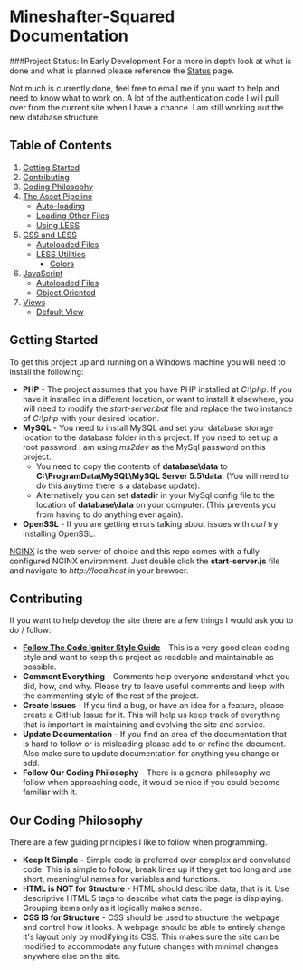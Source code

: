 Mineshafter-Squared Documentation
=================================

###Project Status: In Early Development
For a more in depth look at what is done and what is planned please reference the [Status](Mineshafter-Squared-Web/blob/master/docs/Status.md) page.

Not much is currently done, feel free to email me if you want to help and need to know what to work on.  A lot of the authentication code I will pull
over from the current site when I have a chance.  I am still working out the new database structure.

Table of Contents
------------------
1.  [Getting Started](#getting-started)
2.  [Contributing](#contributing)
3.  [Coding Philosophy](#our-coding-philosophy)
4.  [The Asset Pipeline](Mineshafter-Squared-Web/blob/master/docs/Assets.md)
    *   [Auto-loading](Mineshafter-Squared-Web/blob/master/docs/Assets.md#what-is-auto-loaded)
    *   [Loading Other Files](Mineshafter-Squared-Web/blob/master/docs/Assets.md#how-to-load-other-files)
    *   [Using LESS](Mineshafter-Squared-Web/blob/master/docs/Assets.md#you-can-use-less)
5.  [CSS and LESS](Mineshafter-Squared-Web/blob/master/docs/CSS.md)
    *   [Autoloaded Files](Mineshafter-Squared-Web/blob/master/docs/CSS.md#auto-loaded-files)
    *   [LESS Utilities](Mineshafter-Squared-Web/blob/master/docs/CSS.md#specific-less-utilities)
        *   [Colors](Mineshafter-Squared-Web/blob/master/docs/CSS.md#colors-colorsless)
6.  [JavaScript](Mineshafter-Squared-Web/blob/master/docs/JavaScript.md)
    *   [Autoloaded Files](Mineshafter-Squared-Web/blob/master/docs/JavaScript.md#auto-loaded-files)
    *   [Object Oriented](Mineshafter-Squared-Web/blob/master/docs/JavaScript.md#object-oriented-javascript)
6.  [Views](Mineshafter-Squared-Web/blob/master/docs/Views.md)
    *   [Default View](Mineshafter-Squared-Web/blob/master/docs/Views.md#default-view)

Getting Started
---------------
To get this project up and running on a Windows machine you will need to install the following:
*   __PHP__ - The project assumes that you have PHP installed at _C:\php_. If you have it installed in a different location, or want to install it elsewhere, you will need to modify the _start-server.bat_ file and replace the two instance of _C:\php_ with your desired location.
*   __MySQL__ - You need to install MySQL and set your database storage location to the database folder in this project.  If you need to set up a root password I am using _ms2dev_ as the MySql password on this project.
    *   You need to copy the contents of **database\data** to **C:\ProgramData\MySQL\MySQL Server 5.5\data**. (You will need to do this anytime there is a database update).
    *   Alternatively you can set **datadir** in your MySql config file to the location of **database\data** on your computer. (This prevents you from having to do anything ever again).
*   __OpenSSL__ - If you are getting errors talking about issues with _curl_ try installing OpenSSL.

[NGINX](http://www.nginx.org/) is the web server of choice and this repo comes with a fully configured NGINX environment. Just double click the **start-server.js** file and navigate to _http://localhost_ in your browser.

Contributing
------------
If you want to help develop the site there are a few things I would ask you to do / follow:
*   __[Follow The Code Igniter Style Guide](http://ellislab.com/codeigniter/user-guide/general/styleguide.html)__ - This is a very good clean coding style and want to keep this project as readable and maintainable as possible.
*   __Comment Everything__ - Comments help everyone understand what you did, how, and why.  Please try to leave useful comments and keep with the commenting style of the rest of the project.
*   __Create Issues__ - If you find a bug, or have an idea for a feature, please create a GitHub Issue for it.  This will help us keep track of everything that is important in maintaining and evolving the site and service.
*   __Update Documentation__ - If you find an area of the documentation that is hard to follow or is misleading please add to or refine the document.  Also make sure to update documentation for anything you change or add.
*   __Follow Our Coding Philosophy__ - There is a general philosophy we follow when approaching code, it would be nice if you could become familiar with it.

Our Coding Philosophy
---------------------
There are a few guiding principles I like to follow when programming.
*   __Keep It Simple__ - Simple code is preferred over complex and convoluted code.  This is simple to follow, break lines up if they get too long and use short, meaningful names for variables and functions.
*   __HTML is NOT for Structure__ - HTML should describe data, that is it.  Use descriptive HTML 5 tags to describe what data the page is displaying.  Grouping items only as it logically makes sense.
*   __CSS IS for Structure__ - CSS should be used to structure the webpage and control how it looks.  A webpage should be able to entirely change it's layout only by modifying its CSS.  This makes sure the site can be modified to accommodate any future changes with minimal changes anywhere else on the site.